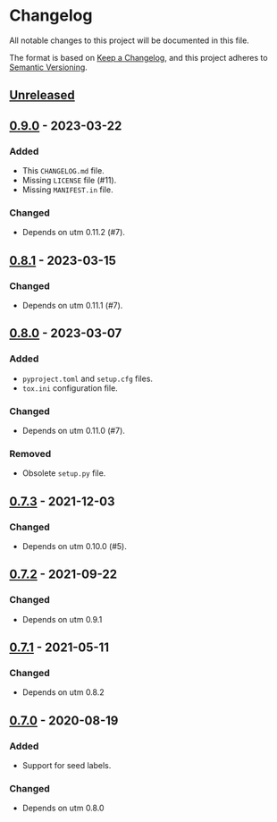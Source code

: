 # Changelog

All notable changes to this project will be documented in this file.

The format is based on [Keep a Changelog](https://keepachangelog.com/en/1.0.0/),
and this project adheres to [Semantic Versioning](https://semver.org/spec/v2.0.0.html).

## [Unreleased]

## [0.9.0] - 2023-03-22

### Added

- This `CHANGELOG.md` file.
- Missing `LICENSE` file (#11).
- Missing `MANIFEST.in` file.

### Changed

- Depends on utm 0.11.2 (#7).

## [0.8.1] - 2023-03-15

### Changed

- Depends on utm 0.11.1 (#7).

## [0.8.0] - 2023-03-07

### Added

- `pyproject.toml` and `setup.cfg` files.
- `tox.ini` configuration file.

### Changed

- Depends on utm 0.11.0 (#7).

### Removed

- Obsolete `setup.py` file.

## [0.7.3] - 2021-12-03

### Changed

- Depends on utm 0.10.0 (#5).

## [0.7.2] - 2021-09-22

### Changed

- Depends on utm 0.9.1

## [0.7.1] - 2021-05-11

### Changed

- Depends on utm 0.8.2

## [0.7.0] - 2020-08-19

### Added

- Support for seed labels.

### Changed

- Depends on utm 0.8.0

[unreleased]: https://github.com/cms-l1-globaltrigger/tm-diff/compare/0.9.0...HEAD
[0.9.0]: https://github.com/cms-l1-globaltrigger/tm-diff/compare/0.8.1...0.9.0
[0.8.1]: https://github.com/cms-l1-globaltrigger/tm-diff/compare/0.8.0...0.8.1
[0.8.0]: https://github.com/cms-l1-globaltrigger/tm-diff/compare/0.7.3...0.8.0
[0.7.3]: https://github.com/cms-l1-globaltrigger/tm-diff/compare/0.7.2...0.7.3
[0.7.2]: https://github.com/cms-l1-globaltrigger/tm-diff/compare/0.7.1...0.7.2
[0.7.1]: https://github.com/cms-l1-globaltrigger/tm-diff/compare/0.7.0...0.7.1
[0.7.0]: https://github.com/cms-l1-globaltrigger/tm-diff/compare/0.6.3...0.7.0
